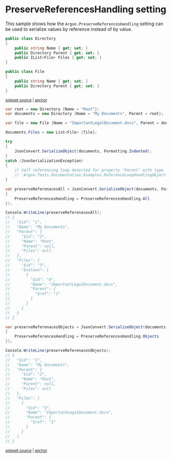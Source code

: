 # PreserveReferencesHandling setting

This sample shows how the `Argon.PreserveReferencesHandling` setting can be used to serialize values by reference instead of by value.

<!-- snippet: PreserveReferencesHandlingObjectTypes -->
<a id='snippet-preservereferenceshandlingobjecttypes'></a>
```cs
public class Directory
{
    public string Name { get; set; }
    public Directory Parent { get; set; }
    public IList<File> Files { get; set; }
}

public class File
{
    public string Name { get; set; }
    public Directory Parent { get; set; }
}
```
<sup><a href='/src/Tests/Documentation/Samples/Serializer/PreserveReferencesHandlingObject.cs#L7-L22' title='Snippet source file'>snippet source</a> | <a href='#snippet-preservereferenceshandlingobjecttypes' title='Start of snippet'>anchor</a></sup>
<!-- endSnippet -->

<!-- snippet: PreserveReferencesHandlingObjectUsage -->
<a id='snippet-preservereferenceshandlingobjectusage'></a>
```cs
var root = new Directory {Name = "Root"};
var documents = new Directory {Name = "My Documents", Parent = root};

var file = new File {Name = "ImportantLegalDocument.docx", Parent = documents};

documents.Files = new List<File> {file};

try
{
    JsonConvert.SerializeObject(documents, Formatting.Indented);
}
catch (JsonSerializationException)
{
    // Self referencing loop detected for property 'Parent' with type
    // 'Argon.Tests.Documentation.Examples.ReferenceLoopHandlingObject+Directory'. Path 'Files[0]'.
}

var preserveReferenacesAll = JsonConvert.SerializeObject(documents, Formatting.Indented, new JsonSerializerSettings
{
    PreserveReferencesHandling = PreserveReferencesHandling.All
});

Console.WriteLine(preserveReferenacesAll);
// {
//   "$id": "1",
//   "Name": "My Documents",
//   "Parent": {
//     "$id": "2",
//     "Name": "Root",
//     "Parent": null,
//     "Files": null
//   },
//   "Files": {
//     "$id": "3",
//     "$values": [
//       {
//         "$id": "4",
//         "Name": "ImportantLegalDocument.docx",
//         "Parent": {
//           "$ref": "1"
//         }
//       }
//     ]
//   }
// }

var preserveReferenacesObjects = JsonConvert.SerializeObject(documents, Formatting.Indented, new JsonSerializerSettings
{
    PreserveReferencesHandling = PreserveReferencesHandling.Objects
});

Console.WriteLine(preserveReferenacesObjects);
// {
//   "$id": "1",
//   "Name": "My Documents",
//   "Parent": {
//     "$id": "2",
//     "Name": "Root",
//     "Parent": null,
//     "Files": null
//   },
//   "Files": [
//     {
//       "$id": "3",
//       "Name": "ImportantLegalDocument.docx",
//       "Parent": {
//         "$ref": "1"
//       }
//     }
//   ]
// }
```
<sup><a href='/src/Tests/Documentation/Samples/Serializer/PreserveReferencesHandlingObject.cs#L27-L101' title='Snippet source file'>snippet source</a> | <a href='#snippet-preservereferenceshandlingobjectusage' title='Start of snippet'>anchor</a></sup>
<!-- endSnippet -->
